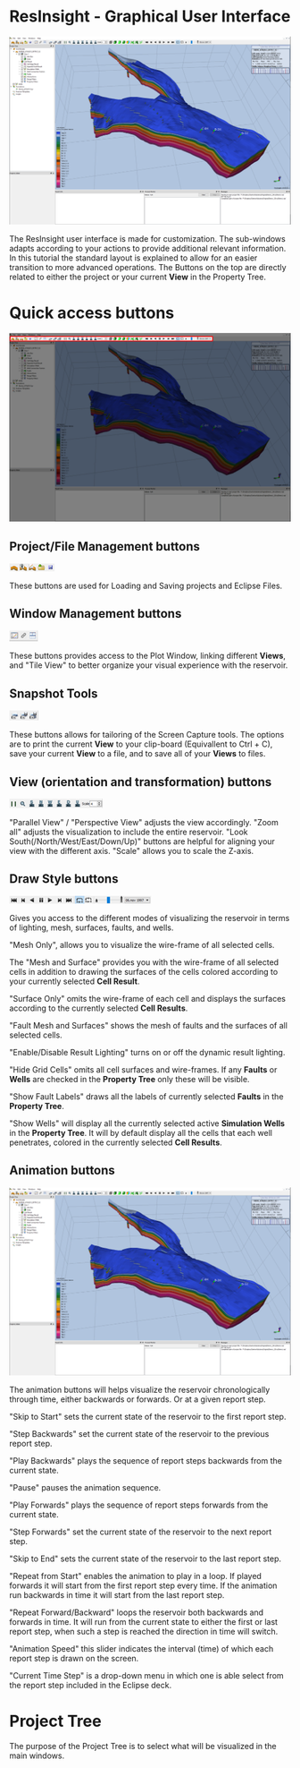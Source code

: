 # ResInsight - Graphical User Interface

![Image](./Resources/Pictures/main_window.png)

The ResInsight user interface is made for customization. The sub-windows adapts according to your actions to provide additional relevant information. In this tutorial the standard layout is explained to allow for an easier transition to more advanced operations. The Buttons on the top are directly related to either the project or your current **View** in the Property Tree.

# Quick access buttons

![Image](./Resources/Pictures/quick_access_bar.png)

## Project/File Management buttons
![Image](./Resources/Pictures/project_management.png)

These buttons are used for Loading and Saving projects and Eclipse Files.

## Window Management buttons
![Image](./Resources/Pictures/window_management.png)

These buttons provides access to the Plot Window, linking different **Views**, and "Tile View" to better organize your visual experience with the reservoir.

## Snapshot Tools
![Image](./Resources/Pictures/snapshot_tools.png)

These buttons allows for tailoring of the Screen Capture tools. The options are to print the current **View** to your clip-board (Equivallent to Ctrl + C), save your current **View** to a file, and to save all of your **Views** to files.

## View (orientation and transformation) buttons
![Image](./Resources/Pictures/view_buttons.png)

"Parallel View" / "Perspective View" adjusts the view accordingly. "Zoom all" adjusts the visualization to include the entire reservoir. "Look South(/North/West/East/Down/Up)" buttons are helpful for aligning your view with the different axis.  "Scale" allows you to scale the Z-axis.

## Draw Style buttons
![Image](./Resources/Pictures/animation.png)

Gives you access to the different modes of visualizing the reservoir in terms of lighting, mesh, surfaces, faults, and wells. 

"Mesh Only", allows you to visualize the wire-frame of all selected cells. 

The "Mesh and Surface" provides you with the wire-frame of all selected cells in addition to drawing the surfaces of the cells colored according to your currently selected **Cell Result**.

"Surface Only" omits the wire-frame of each cell and displays the surfaces according to the currently selected **Cell Results**.

"Fault Mesh and Surfaces" shows the mesh of faults and the surfaces of all selected cells.

"Enable/Disable Result Lighting" turns on or off the dynamic result lighting.

"Hide Grid Cells" omits all cell surfaces and wire-frames. If any **Faults** or **Wells** are checked in the **Property Tree** only these will be visible.

"Show Fault Labels" draws all the labels of currently selected **Faults** in the **Property Tree**.

"Show Wells" will display all the currently selected active **Simulation Wells** in the **Property Tree**. It will by default display all the cells that each well penetrates, colored in the currently selected **Cell Results**.

## Animation buttons
![Image](./Resources/Pictures/main_window.png)

The animation buttons will helps visualize the reservoir chronologically through time, either backwards or forwards. Or at a given report step.

"Skip to Start" sets the current state of the reservoir to the first report step.

"Step Backwards" set the current state of the reservoir to the previous report step.

"Play Backwards" plays the sequence of report steps backwards from the current state.

"Pause" pauses the animation sequence.

"Play Forwards" plays the sequence of report steps forwards from the current state.

"Step Forwards" set the current state of the reservoir to the next report step.

"Skip to End" sets the current state of the reservoir to the last report step.

"Repeat from Start" enables the animation to play in a loop. If played forwards it will start from the first report step every time. If the animation run backwards in time it will start from the last report step.

"Repeat Forward/Backward" loops the reservoir both backwards and forwards in time. It will run from the current state to either the first or last report step, when such a step is reached the direction in time will switch.

 "Animation Speed" this slider indicates the interval (time) of which each report step is drawn on the screen. 

 "Current Time Step" is a drop-down menu in which one is able select from the report step included in the Eclipse deck.

# Project Tree

The purpose of the Project Tree is to select what will be visualized in the main windows. 
